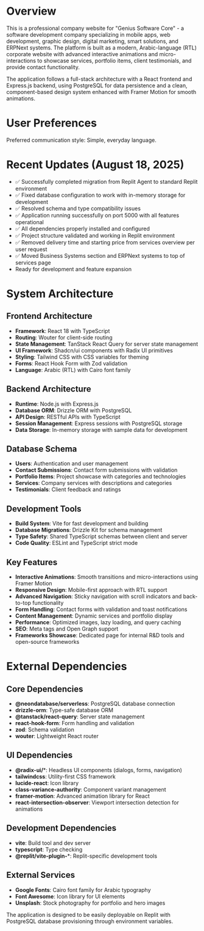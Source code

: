 # Overview

This is a professional company website for "Genius Software Core" - a software development company specializing in mobile apps, web development, graphic design, digital marketing, smart solutions, and ERPNext systems. The platform is built as a modern, Arabic-language (RTL) corporate website with advanced interactive animations and micro-interactions to showcase services, portfolio items, client testimonials, and provide contact functionality.

The application follows a full-stack architecture with a React frontend and Express.js backend, using PostgreSQL for data persistence and a clean, component-based design system enhanced with Framer Motion for smooth animations.

# User Preferences

Preferred communication style: Simple, everyday language.

# Recent Updates (August 18, 2025)
- ✅ Successfully completed migration from Replit Agent to standard Replit environment
- ✅ Fixed database configuration to work with in-memory storage for development
- ✅ Resolved schema and type compatibility issues
- ✅ Application running successfully on port 5000 with all features operational
- ✅ All dependencies properly installed and configured
- ✅ Project structure validated and working in Replit environment
- ✅ Removed delivery time and starting price from services overview per user request
- ✅ Moved Business Systems section and ERPNext systems to top of services page
- Ready for development and feature expansion

# System Architecture

## Frontend Architecture
- **Framework**: React 18 with TypeScript
- **Routing**: Wouter for client-side routing
- **State Management**: TanStack React Query for server state management
- **UI Framework**: Shadcn/ui components with Radix UI primitives
- **Styling**: Tailwind CSS with CSS variables for theming
- **Forms**: React Hook Form with Zod validation
- **Language**: Arabic (RTL) with Cairo font family

## Backend Architecture
- **Runtime**: Node.js with Express.js
- **Database ORM**: Drizzle ORM with PostgreSQL
- **API Design**: RESTful APIs with TypeScript
- **Session Management**: Express sessions with PostgreSQL storage
- **Data Storage**: In-memory storage with sample data for development

## Database Schema
- **Users**: Authentication and user management
- **Contact Submissions**: Contact form submissions with validation
- **Portfolio Items**: Project showcase with categories and technologies
- **Services**: Company services with descriptions and categories
- **Testimonials**: Client feedback and ratings

## Development Tools
- **Build System**: Vite for fast development and building
- **Database Migrations**: Drizzle Kit for schema management
- **Type Safety**: Shared TypeScript schemas between client and server
- **Code Quality**: ESLint and TypeScript strict mode

## Key Features
- **Interactive Animations**: Smooth transitions and micro-interactions using Framer Motion
- **Responsive Design**: Mobile-first approach with RTL support
- **Advanced Navigation**: Sticky navigation with scroll indicators and back-to-top functionality
- **Form Handling**: Contact forms with validation and toast notifications
- **Content Management**: Dynamic services and portfolio display
- **Performance**: Optimized images, lazy loading, and query caching
- **SEO**: Meta tags and Open Graph support
- **Frameworks Showcase**: Dedicated page for internal R&D tools and open-source frameworks

# External Dependencies

## Core Dependencies
- **@neondatabase/serverless**: PostgreSQL database connection
- **drizzle-orm**: Type-safe database ORM
- **@tanstack/react-query**: Server state management
- **react-hook-form**: Form handling and validation
- **zod**: Schema validation
- **wouter**: Lightweight React router

## UI Dependencies
- **@radix-ui/***: Headless UI components (dialogs, forms, navigation)
- **tailwindcss**: Utility-first CSS framework
- **lucide-react**: Icon library
- **class-variance-authority**: Component variant management
- **framer-motion**: Advanced animation library for React
- **react-intersection-observer**: Viewport intersection detection for animations

## Development Dependencies
- **vite**: Build tool and dev server
- **typescript**: Type checking
- **@replit/vite-plugin-***: Replit-specific development tools

## External Services
- **Google Fonts**: Cairo font family for Arabic typography
- **Font Awesome**: Icon library for UI elements
- **Unsplash**: Stock photography for portfolio and hero images

The application is designed to be easily deployable on Replit with PostgreSQL database provisioning through environment variables.